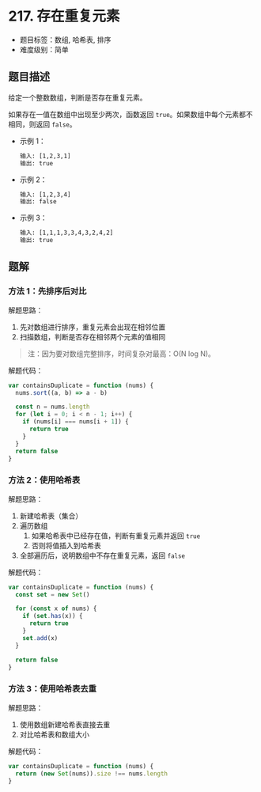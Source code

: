 # 217. 存在重复元素

- 题目标签：数组, 哈希表, 排序
- 难度级别：简单

## 题目描述

给定一个整数数组，判断是否存在重复元素。

如果存在一值在数组中出现至少两次，函数返回 `true`。如果数组中每个元素都不相同，则返回 `false`。

- 示例 1：

  ```txt
  输入: [1,2,3,1]
  输出: true
  ```

- 示例 2：

  ```txt
  输入: [1,2,3,4]
  输出: false
  ```

- 示例 3：

  ```txt
  输入: [1,1,1,3,3,4,3,2,4,2]
  输出: true
  ```

## 题解

### 方法 1：先排序后对比

解题思路：

1. 先对数组进行排序，重复元素会出现在相邻位置
2. 扫描数组，判断是否存在相邻两个元素的值相同

> 注：因为要对数组完整排序，时间复杂对最高：O(N log N)。

解题代码：

```js
var containsDuplicate = function (nums) {
  nums.sort((a, b) => a - b)

  const n = nums.length
  for (let i = 0; i < n - 1; i++) {
    if (nums[i] === nums[i + 1]) {
      return true
    }
  }
  return false
}
```

### 方法 2：使用哈希表

解题思路：

1. 新建哈希表（集合）
2. 遍历数组
   1. 如果哈希表中已经存在值，判断有重复元素并返回 `true`
   2. 否则将值插入到哈希表
3. 全部遍历后，说明数组中不存在重复元素，返回 `false`

解题代码：

```js
var containsDuplicate = function (nums) {
  const set = new Set()

  for (const x of nums) {
    if (set.has(x)) {
      return true
    }
    set.add(x)
  }

  return false
}
```

### 方法 3：使用哈希表去重

解题思路：

1. 使用数组新建哈希表直接去重
2. 对比哈希表和数组大小

解题代码：

```js
var containsDuplicate = function (nums) {
  return (new Set(nums)).size !== nums.length
}
```
